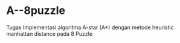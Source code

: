 # A--8puzzle
Tugas Implementasi algoritma A-star (A*) dengan metode heuristic manhattan distance pada 8 Puzzle
